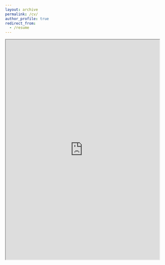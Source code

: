 ```yaml
---
layout: archive
permalink: /cv/
author_profile: true
redirect_from:
  - /resume
---
```




<iframe src="https://drive.google.com/drive/folders/1qKKPRUuZ5dzxIQFzxUmlCFSAM-Z-oh1X/preview" width="100%" height="720"></iframe>

